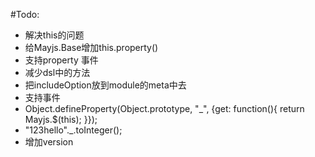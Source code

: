 #Todo:
* 解决this的问题 
* 给Mayjs.Base增加this.property()
* 支持property 事件
* 减少dsl中的方法
* 把includeOption放到module的meta中去
* 支持事件
* Object.defineProperty(Object.prototype, "_", {get: function(){ return Mayjs.$(this);  }});
* "123hello"._.toInteger();
* 增加version